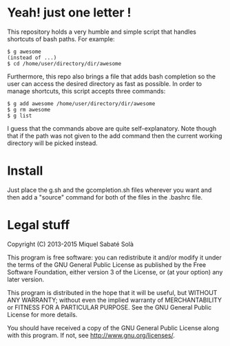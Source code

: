 # Yeah! just one letter !

This repository holds a very humble and simple script that handles shortcuts
of bash paths. For example:

    $ g awesome
    (instead of ...)
    $ cd /home/user/directory/dir/awesome

Furthermore, this repo also brings a file that adds bash completion so the user
can access the desired directory as fast as possible. In order to manage
shortcuts, this script accepts three commands:

    $ g add awesome /home/user/directory/dir/awesome
    $ g rm awesome
    $ g list

I guess that the commands above are quite self-explanatory. Note though that if
the path was not given to the add command then the current working directory
will be picked instead.

# Install

Just place the g.sh and the gcompletion.sh files wherever you want and then
add a "source" command for both of the files in the .bashrc file.

# Legal stuff

Copyright (C) 2013-2015 Miquel Sabaté Solà

This program is free software: you can redistribute it and/or modify
it under the terms of the GNU General Public License as published by
the Free Software Foundation, either version 3 of the License, or
(at your option) any later version.

This program is distributed in the hope that it will be useful,
but WITHOUT ANY WARRANTY; without even the implied warranty of
MERCHANTABILITY or FITNESS FOR A PARTICULAR PURPOSE.  See the
GNU General Public License for more details.

You should have received a copy of the GNU General Public License
along with this program.  If not, see <http://www.gnu.org/licenses/>.
